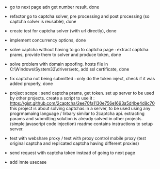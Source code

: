 


- go to next page adn get number result, done 
- refactor go to captcha solver, pre processing and post processing (so captcha solver is reusable), done 
- create test for captcha solver (with url directly), done 
- implement concurrency options, done 
- solve captcha without having to go to captcha page : extract captcha prams, provide them to solver and produce token, done 
- solve problem with domain spoofing. hosts file in C:\Windows\System32\drivers\etc, add ssl certificate, done 

- fix captcha not being submitted : only do the token inject, check if it was added properly, done 

- project scope : send captcha prams, get token. set up server to be used by other projects. 
create a script to use it : https://gist.github.com/2captcha/2ee70fa1130e756e1693a5d4be4d8c70
this project is about solving captchas in a server, to be used using any progrmamaing language / lirbary similar to 2captcha api. 
extracting params and submitting solution is already solved in other projects. (simple javascript code injection)
readme contains instructions to setup server. 

- test with webshare proxy / test with proxy control mobile proxy (test original captcha and replicated captcha having different proxies)

- send request with captcha token instead of going to next page 
- add lnnte usecase 